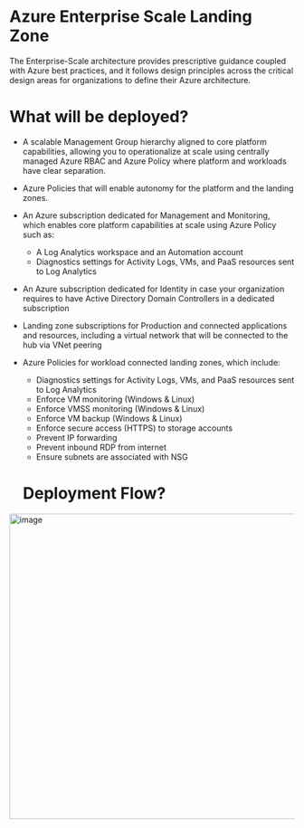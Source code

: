 # Azure Enterprise Scale Landing Zone

The Enterprise-Scale architecture provides prescriptive guidance coupled with Azure best practices, and it follows design principles across the critical design areas for organizations to define their Azure architecture.

# What will be deployed?

- A scalable Management Group hierarchy aligned to core platform capabilities, allowing you to operationalize at scale using centrally managed Azure RBAC and Azure Policy where platform and workloads have clear separation.
- Azure Policies that will enable autonomy for the platform and the landing zones.
- An Azure subscription dedicated for Management and Monitoring, which enables core platform capabilities at scale using Azure Policy such as:
   - A Log Analytics workspace and an Automation account
   - Diagnostics settings for Activity Logs, VMs, and PaaS resources sent to Log Analytics
- An Azure subscription dedicated for Identity in case your organization requires to have Active Directory Domain Controllers in a dedicated subscription
- Landing zone subscriptions for Production and  connected applications and resources, including a virtual network that will be connected to the hub via VNet peering
- Azure Policies for workload connected landing zones, which include:
   - Diagnostics settings for Activity Logs, VMs, and PaaS resources sent to Log Analytics
   - Enforce VM monitoring (Windows & Linux)
   - Enforce VMSS monitoring (Windows & Linux)
   - Enforce VM backup (Windows & Linux)
   - Enforce secure access (HTTPS) to storage accounts
   - Prevent IP forwarding
   - Prevent inbound RDP from internet
   - Ensure subnets are associated with NSG
   
   # Deployment Flow?

<img width="540" alt="image" src="https://user-images.githubusercontent.com/22677711/232288516-7ad12eec-942d-4a87-bd81-193fe64acd9d.png">
